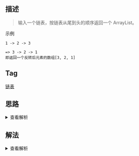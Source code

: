 ## 描述

> 输入一个链表，按链表从尾到头的顺序返回一个 ArrayList。

示例

```
1 -> 2 -> 3

=> 3 -> 2 -> 1
即返回一个反转后元素的数组[3, 2, 1]
```

## Tag

[链表](/_posts/sort#链表)

## 思路

<details>
<summary>查看解析</summary>

链表反转问题最经典的解法就是`栈`，每遍历一个链表元素，我们就将一个元素入栈，输出的时候直接将栈 reverse 或者从栈头开始一个个 pop，当然除了用栈也可以遍历链表，每遍历一个元素就在输出数组头部插入一个元素（shift）

此外，也可以用递归做，即每次输出剩下元素的 revert+当前元素，原理都是异曲同工的

</details>

## 解法

<details>
<summary>查看解析</summary>

> 遍历的解法

```js
function printListFromTailToHead(head) {
	let res = []
	let node = head
	while (node) {
		res.unshift(node.val)
		node = node.next
	}
	return res
}
```

> 栈的解法

```js
function printListFromTailToHead(head) {
	let stack = []
	let node = head
	while (node) {
		stack.push(node.val)
		node = node.next
	}
	return stack.reverse()
}
```

</details>
